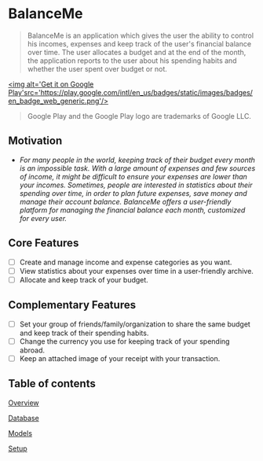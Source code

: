 
# BalanceMe


> BalanceMe is an application which gives the user the ability to control his incomes, expenses and keep track of
the user's financial balance over time. The user allocates a budget and at the end of the month, 
the application reports to the user about his spending habits and whether the user spent over budget or not.

<a href='https://play.google.com/store/apps/details?id=com.technion.balanceme.balance_me&pcampaignid=pcampaignidMKT-Other-global-all-co-prtnr-py-PartBadge-Mar2515-1'><img alt='Get it on Google Play'src='https://play.google.com/intl/en_us/badges/static/images/badges/en_badge_web_generic.png'/></a>
>Google Play and the Google Play logo are trademarks of Google LLC.

## Motivation


* *For many people in the world, keeping track of their budget every month is an impossible task. 
With a large amount of expenses and few sources of income, it might be difficult to ensure your expenses are lower than your incomes.
Sometimes, people are interested in statistics about their spending over time, in order 
to plan future expenses, save money and manage their account balance. 
BalanceMe offers a user-friendly platform for managing the financial balance each month,
customized for every user.*


## Core Features


* [ ] Create and manage income and expense categories as you want.
* [ ] View statistics about your expenses over time in a user-friendly archive.
* [ ] Allocate and keep track of your budget.

## Complementary Features

* [ ] Set your group of friends/family/organization to share the same budget and keep track of their spending habits.
* [ ] Change the currency you use for keeping track of your spending abroad.
* [ ] Keep an attached image of your receipt with your transaction.

## Table of contents


[Overview](/docs/overview.md)


[Database](/docs/database.md)


[Models](/docs/models.md)


[Setup](/docs/setup.md)


